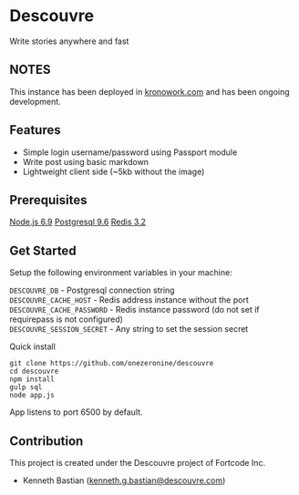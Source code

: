 # Descouvre
Write stories anywhere and fast

## NOTES
This instance has been deployed in [kronowork.com](http://kronowork.com) and has been ongoing development.

## Features

- Simple login username/password using Passport module
- Write post using basic markdown
- Lightweight client side (~5kb without the image)

## Prerequisites

[Node.js 6.9](https://nodejs.org/en/download)
[Postgresql 9.6](https://www.postgresql.org/download/)
[Redis 3.2](https://redis.io/download)

## Get Started

Setup the following environment variables in your machine:

`DESCOUVRE_DB` - Postgresql connection string  
`DESCOUVRE_CACHE_HOST` - Redis address instance without the port  
`DESCOUVRE_CACHE_PASSWORD` - Redis instance password (do not set if requirepass is not configured)  
`DESCOUVRE_SESSION_SECRET` - Any string to set the session secret

Quick install
```
git clone https://github.com/onezeronine/descouvre
cd descouvre
npm install
gulp sql
node app.js
```

App listens to port 6500 by default.

## Contribution

This project is created under the Descouvre project of Fortcode Inc.
- Kenneth Bastian (kenneth.g.bastian@descouvre.com)
